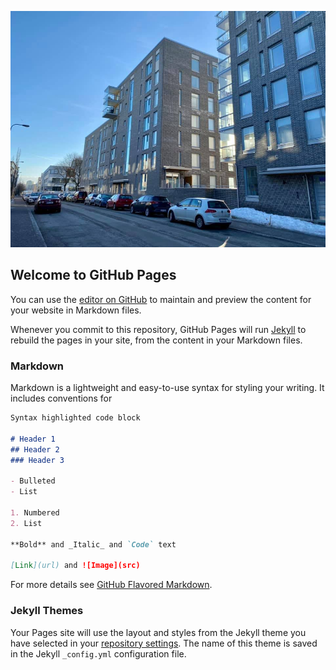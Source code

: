 
![Vaapukkapiha](https://raw.githubusercontent.com/failattu/vaapukkapiha/gh-pages/vaapukkapiha.jpeg?style=centerme)
## Welcome to GitHub Pages

You can use the [editor on GitHub](https://github.com/failattu/vaapukkapiha/edit/gh-pages/index.md) to maintain and preview the content for your website in Markdown files.

Whenever you commit to this repository, GitHub Pages will run [Jekyll](https://jekyllrb.com/) to rebuild the pages in your site, from the content in your Markdown files.

### Markdown

Markdown is a lightweight and easy-to-use syntax for styling your writing. It includes conventions for

```markdown
Syntax highlighted code block

# Header 1
## Header 2
### Header 3

- Bulleted
- List

1. Numbered
2. List

**Bold** and _Italic_ and `Code` text

[Link](url) and ![Image](src)
```

For more details see [GitHub Flavored Markdown](https://guides.github.com/features/mastering-markdown/).

### Jekyll Themes

Your Pages site will use the layout and styles from the Jekyll theme you have selected in your [repository settings](https://github.com/failattu/vaapukkapiha/settings). The name of this theme is saved in the Jekyll `_config.yml` configuration file.


